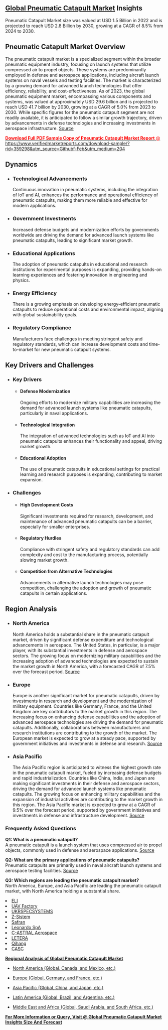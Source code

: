 <h2><a href="https://www.verifiedmarketreports.com/download-sample/?rid=359298&amp;utm_source=Githubf&amp;utm_medium=204" target="_blank">Global Pneumatic Catapult Market</a> Insights</h2><p>Pneumatic Catapult Market size was valued at USD 1.5 Billion in 2022 and is projected to reach USD 2.8 Billion by 2030, growing at a CAGR of 8.5% from 2024 to 2030.</p><p> <h2>Pneumatic Catapult Market Overview</h2> <p>The pneumatic catapult market is a specialized segment within the broader pneumatic equipment industry, focusing on launch systems that utilize compressed air to propel objects. These systems are predominantly employed in defense and aerospace applications, including aircraft launch systems on naval vessels and testing facilities. The market is characterized by a growing demand for advanced launch technologies that offer efficiency, reliability, and cost-effectiveness. As of 2023, the global pneumatic equipment market, encompassing various components and systems, was valued at approximately USD 29.6 billion and is projected to reach USD 41.7 billion by 2030, growing at a CAGR of 5.0% from 2023 to 2030. While specific figures for the pneumatic catapult segment are not readily available, it is anticipated to follow a similar growth trajectory, driven by advancements in defense technologies and increasing investments in aerospace infrastructure. <a href="https://www.researchandmarkets.com/report/pneumatic-equipment">Source</a></p> <p><a href="https://dataintelo.com/report/pneumatic-catapult-market"><p><span class=""><span style="color: #ff0000;"><strong>Download Full PDF Sample Copy of Pneumatic Catapult Market Report</strong> @ </span><a href="https://www.verifiedmarketreports.com/download-sample/?rid=359298&amp;utm_source=Githubf-Feb&amp;utm_medium=204" target="_blank">https://www.verifiedmarketreports.com/download-sample/?rid=359298&amp;utm_source=Githubf-Feb&amp;utm_medium=204</a></span></p></a></p> <h2>Dynamics</h2> <ul> <li><h3>Technological Advancements</h3> <p>Continuous innovation in pneumatic systems, including the integration of IoT and AI, enhances the performance and operational efficiency of pneumatic catapults, making them more reliable and effective for modern applications.</p> </li> <li><h3>Government Investments</h3> <p>Increased defense budgets and modernization efforts by governments worldwide are driving the demand for advanced launch systems like pneumatic catapults, leading to significant market growth.</p> </li> <li><h3>Educational Applications</h3> <p>The adoption of pneumatic catapults in educational and research institutions for experimental purposes is expanding, providing hands-on learning experiences and fostering innovation in engineering and physics.</p> </li> <li><h3>Energy Efficiency</h3> <p>There is a growing emphasis on developing energy-efficient pneumatic catapults to reduce operational costs and environmental impact, aligning with global sustainability goals.</p> </li> <li><h3>Regulatory Compliance</h3> <p>Manufacturers face challenges in meeting stringent safety and regulatory standards, which can increase development costs and time-to-market for new pneumatic catapult systems.</p> </li> </ul> <h2>Key Drivers and Challenges</h2> <ul> <li><h3>Key Drivers</h3> <ul> <li><h4>Defense Modernization</h4> <p>Ongoing efforts to modernize military capabilities are increasing the demand for advanced launch systems like pneumatic catapults, particularly in naval applications.</p> </li> <li><h4>Technological Integration</h4> <p>The integration of advanced technologies such as IoT and AI into pneumatic catapults enhances their functionality and appeal, driving market growth.</p> </li> <li><h4>Educational Adoption</h4> <p>The use of pneumatic catapults in educational settings for practical learning and research purposes is expanding, contributing to market expansion.</p> </li> </ul> </li> <li><h3>Challenges</h3> <ul> <li><h4>High Development Costs</h4> <p>Significant investments required for research, development, and maintenance of advanced pneumatic catapults can be a barrier, especially for smaller enterprises.</p> </li> <li><h4>Regulatory Hurdles</h4> <p>Compliance with stringent safety and regulatory standards can add complexity and cost to the manufacturing process, potentially slowing market growth.</p> </li> <li><h4>Competition from Alternative Technologies</h4> <p>Advancements in alternative launch technologies may pose competition, challenging the adoption and growth of pneumatic catapults in certain applications.</p> </li> </ul> </li> </ul> <h2>Region Analysis</h2> <ul> <li><h3>North America</h3> <p>North America holds a substantial share in the pneumatic catapult market, driven by significant defense expenditure and technological advancements in aerospace. The United States, in particular, is a major player, with its substantial investments in defense and aerospace sectors. The growing focus on modernizing military capabilities and the increasing adoption of advanced technologies are expected to sustain the market growth in North America, with a forecasted CAGR of 7.5% over the forecast period. <a href="https://dataintelo.com/report/pneumatic-catapult-market">Source</a></p> </li> <li><h3>Europe</h3> <p>Europe is another significant market for pneumatic catapults, driven by investments in research and development and the modernization of military equipment. Countries like Germany, France, and the United Kingdom are key contributors to the market growth in this region. The increasing focus on enhancing defense capabilities and the adoption of advanced aerospace technologies are driving the demand for pneumatic catapults. Additionally, collaborations between manufacturers and research institutions are contributing to the growth of the market. The European market is expected to grow at a steady pace, supported by government initiatives and investments in defense and research. <a href="https://dataintelo.com/report/pneumatic-catapult-market">Source</a></p> </li> <li><h3>Asia Pacific</h3> <p>The Asia Pacific region is anticipated to witness the highest growth rate in the pneumatic catapult market, fueled by increasing defense budgets and rapid industrialization. Countries like China, India, and Japan are making significant investments in their defense and aerospace sectors, driving the demand for advanced launch systems like pneumatic catapults. The growing focus on enhancing military capabilities and the expansion of industrial activities are contributing to the market growth in this region. The Asia Pacific market is expected to grow at a CAGR of 9.5% over the forecast period, supported by government initiatives and investments in defense and infrastructure development. <a href="https://dataintelo.com/report/pneumatic-catapult-market">Source</a></p> </li> </ul> <h3>Frequently Asked Questions</h3> <p><strong>Q1: What is a pneumatic catapult?</strong><br>A pneumatic catapult is a launch system that uses compressed air to propel objects, commonly used in defense and aerospace applications. <a href="https://dataintelo.com/report/pneumatic-catapult-market">Source</a></p> <p><strong>Q2: What are the primary applications of pneumatic catapults?</strong><br>Pneumatic catapults are primarily used in naval aircraft launch systems and aerospace testing facilities. <a href="https://dataintelo.com/report/pneumatic-catapult-market">Source</a></p> <p><strong>Q3: Which regions are leading the pneumatic catapult market?</strong><br>North America, Europe, and Asia Pacific are leading the pneumatic catapult market, with North America holding a substantial share. <a href="https://</p><p><strong>Top Global Pneumatic Catapult Market Companies</strong></p><div data-test-id=""><p><li>ELI</li><li> UAV Factory</li><li> UKRSPECSYSTEMS</li><li> Z-Sistem</li><li> Safran</li><li> Leonardo SpA</li><li> C-ASTRAL Aerospace</li><li> LETERA</li><li> Qihang</li><li> CASC</li></p><div><strong>Regional Analysis of&nbsp;Global Pneumatic Catapult Market</strong></div><ul><li dir="ltr"><p dir="ltr">North America&nbsp;(Global, Canada, and Mexico, etc.)</p></li><li dir="ltr"><p dir="ltr">Europe (Global, Germany, and France, etc.)</p></li><li dir="ltr"><p dir="ltr">Asia Pacific&nbsp;(Global, China, and Japan, etc.)</p></li><li dir="ltr"><p dir="ltr">Latin America&nbsp;(Global, Brazil, and Argentina, etc.)</p></li><li dir="ltr">Middle East and Africa&nbsp;(Global, Saudi Arabia, and South Africa, etc.)</li></ul><p><strong>For More Information or Query, Visit @&nbsp;</strong><strong><a href="https://www.verifiedmarketreports.com/product/pneumatic-catapult-market/?utm_source=Githubf&amp;utm_medium=204" target="_blank">Global Pneumatic Catapult Market Insights Size And Forecast</a></strong></p></div>
